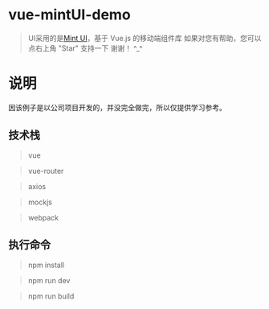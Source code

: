 # vue-mintUI-demo

> UI采用的是[Mint UI](http://mint-ui.github.io/#!/zh-cn)，基于 Vue.js 的移动端组件库
> 如果对您有帮助，您可以点右上角 "Star" 支持一下 谢谢！ ^_^

# 说明 

因该例子是以公司项目开发的，并没完全做完，所以仅提供学习参考。

## 技术栈

> vue </br>

> vue-router </br>

> axios </br>

> mockjs </br>

> webpack </br>

## 执行命令

> npm install </br>

> npm run dev </br>

> npm run build </br>

